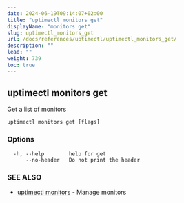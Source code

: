 ```yaml
---
date: 2024-06-19T09:14:07+02:00
title: "uptimectl monitors get"
displayName: "monitors get"
slug: uptimectl_monitors_get
url: /docs/references/uptimectl/uptimectl_monitors_get/
description: ""
lead: ""
weight: 739
toc: true
---
```

## uptimectl monitors get

Get a list of monitors

```
uptimectl monitors get [flags]
```

### Options

```
  -h, --help        help for get
      --no-header   Do not print the header
```

### SEE ALSO

* [uptimectl monitors](/docs/references/uptimectl/uptimectl_monitors/)	 - Manage monitors

